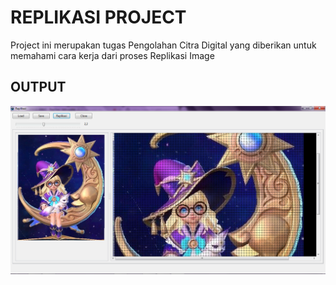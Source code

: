 # REPLIKASI PROJECT

Project ini merupakan tugas Pengolahan Citra Digital yang diberikan untuk memahami cara kerja dari proses Replikasi Image

## OUTPUT
![ChangeReplikasi](./ChangeReplikasi.PNG)
